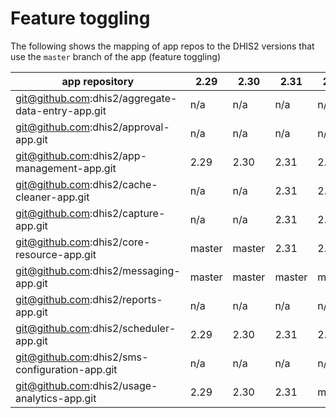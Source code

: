# Feature toggling

The following shows the mapping of app repos to the DHIS2 versions that use the `master` branch of the app (feature toggling)

|app repository|2.29|2.30|2.31|2.32|2.33|2.34|2.35|2.36|2.37|2.38|2.39|2.40|
|---|---|---|---|---|---|---|---|---|---|---|---|---|
|git@github.com:dhis2/aggregate-data-entry-app.git|n/a|n/a|n/a|n/a|n/a|n/a|n/a|n/a|n/a|n/a|master|master|
|git@github.com:dhis2/approval-app.git|n/a|n/a|n/a|n/a|n/a|n/a|n/a|n/a|master|master|master|master|
|git@github.com:dhis2/app-management-app.git|2.29|2.30|2.31|2.32|2.33|2.34|2.35|2.36|master|master|master|master|
|git@github.com:dhis2/cache-cleaner-app.git|n/a|n/a|2.31|2.32|2.33|2.34|master|master|master|master|master|master|
|git@github.com:dhis2/capture-app.git|n/a|n/a|2.31|2.32|2.33|2.34|2.35|2.36|2.37|master|master|master|
|git@github.com:dhis2/core-resource-app.git|master|master|2.31|2.32|master|DELETED|DELETED|DELETED|DELETED|DELETED|DELETED|DELETED|
|git@github.com:dhis2/messaging-app.git|master|master|master|master|master|master|master|master|master|master|master|master|
|git@github.com:dhis2/reports-app.git|n/a|n/a|n/a|n/a|master|master|master|master|master|master|master|master|
|git@github.com:dhis2/scheduler-app.git|2.29|2.30|2.31|2.32|2.33|2.34|2.35|master|master|master|master|master|
|git@github.com:dhis2/sms-configuration-app.git|n/a|n/a|n/a|n/a|n/a|n/a|master|master|master|master|master|master|
|git@github.com:dhis2/usage-analytics-app.git|2.29|2.30|2.31|master|master|master|master|master|master|master|master|master|
